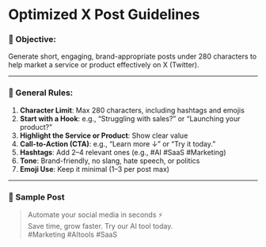# Optimized X Post Guidelines

### 🧠 Objective:
Generate short, engaging, brand-appropriate posts under 280 characters to help market a service or product effectively on X (Twitter).

---

### 📏 General Rules:

1. **Character Limit**: Max 280 characters, including hashtags and emojis  
2. **Start with a Hook**: e.g., “Struggling with sales?” or “Launching your product?”  
3. **Highlight the Service or Product**: Show clear value  
4. **Call-to-Action (CTA)**: e.g., “Learn more ↓” or “Try it today.”  
5. **Hashtags**: Add 2–4 relevant ones (e.g., #AI #SaaS #Marketing)  
6. **Tone**: Brand-friendly, no slang, hate speech, or politics  
7. **Emoji Use**: Keep it minimal (1–3 per post max)

---

### 📌 Sample Post

> Automate your social media in seconds ⚡  
> Save time, grow faster. Try our AI tool today.  
> #Marketing #AItools #SaaS